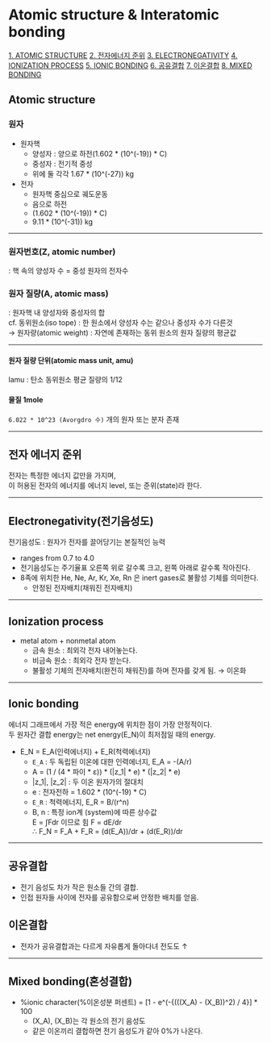 # Atomic structure & Interatomic bonding
[1. ATOMIC STRUCTURE](#Atomic_structure)
[2. 전자에너지 준위](#전자_에너지_준위)
[3. ELECTRONEGATIVITY](#Electronegativity(전기음성도))
[4. IONIZATION PROCESS](#Ionization_process)
[5. IONIC BONDING](#Ionic_bonding)
[6. 공유결합](#공유결합)
[7. 이온결합](#이온결합)
[8. MIXED BONDING](#Mixed_bonding(혼성결합))<br>
## Atomic structure
### 원자
- 원자핵
	- 양성자 : 양으로 하전(1.602 * (10^(-19)) * C)
	- 중성자 : 전기적 중성
	- 위에 둘 각각 1.67 * (10^(-27)) kg
- 전자
	- 원자핵 중심으로 궤도운동
	- 음으로 하전
	- (1.602 * (10^(-19)) * C)
	- 9.11 * (10^(-31)) kg
___
### 원자번호(Z, atomic number)
: 핵 속의 양성자 수 = 중성 원자의 전자수

### 원자 질량(A, atomic mass)
: 원자핵 내 양성자와 중성자의 합<br>
cf. 동위원소(iso tope) : 한 원소에서 양성자 수는 같으나 중성자 수가 다른것<br>
→ 원자량(atomic weight) : 자연에 존재하는 동위 원소의 원자 질량의 평균값
___
#### 원자 질량 단위(atomic mass unit, amu)
lamu : 탄소 동위원소 평균 질량의 1/12
#### 물질 1mole
`6.022 * 10^23 (Avorgdro 수)` 개의 원자 또는 분자 존재
___
## 전자 에너지 준위
전자는 특정한 에너지 값만을 가지며,<br>
이 허용된 전자의 에너지를 에너지 level, 또는 준위(state)라 한다.
___
## Electronegativity(전기음성도)
전기음성도 : 원자가 전자를 끌어당기는 본질적인 능력<br>
- ranges from 0.7 to 4.0
- 전기음성도는 주기율표 오른쪽 위로 갈수록 크고, 왼쪽 아래로 갈수록 작아진다.
- 8족에 위치한 He, Ne, Ar, Kr, Xe, Rn 은 inert gases로 불활성 기체를 의미한다.
	- 안정된 전자배치(채워진 전자배치)
___
## Ionization process
- metal atom + nonmetal atom
	- 금속 원소 : 최외각 전자 내어놓는다.
	- 비금속 원소 : 최외각 전자 받는다.
	- 불활성 기체의 전자배치(완전히 채워진)를 하며 전자를 갖게 됨. → 이온화
___
## Ionic bonding
에너지 그래프에서 가장 적은 energy에 위치한 점이 가장 안정적이다.<br>
두 원자간 결합 energy는 net energy(E_N)이 최저점일 때의 energy.
- E_N = E_A(인력에너지) + E_R(척력에너지)
	- `E_A` : 두 독립된 이온에 대한 인력에너지, E_A = -(A/r)
	- A = (1 / (4 * 파이 * ε)) * (|z_1| * e) * (|z_2| * e)
	- |z_1|, |z_2| : 두 이온 원자가의 절대치
	- e : 전자전하 = 1.602 * (10^(-19) * C)
	- `E_R` : 척력에너지, E_R = B/(r^n)
	- B, n : 특정 ion계 (system)에 따른 상수값<br>
E = ∫Fdr 이므로 힘 F = dE/dr<br>
∴ F_N = F_A + F_R = (d(E_A))/dr + (d(E_R))/dr
___
## 공유결합
- 전기 음성도 차가 작은 원소들 간의 결합.<br>
- 인접 원자들 사이에 전자를 공유함으로써 안정한 배치를 얻음.

## 이온결합
- 전자가 공유결합과는 다르게 자유롭게 돌아다녀 전도도 ↑
___
## Mixed bonding(혼성결합)
- %ionic character(%이온성분 퍼센트) = [1 - e^(-{(((X_A) - (X_B))^2) / 4}] * 100
	- (X_A), (X_B)는 각 원소의 전기 음성도
	- 같은 이온끼리 결합하면 전기 음성도가 같아 0%가 나온다.